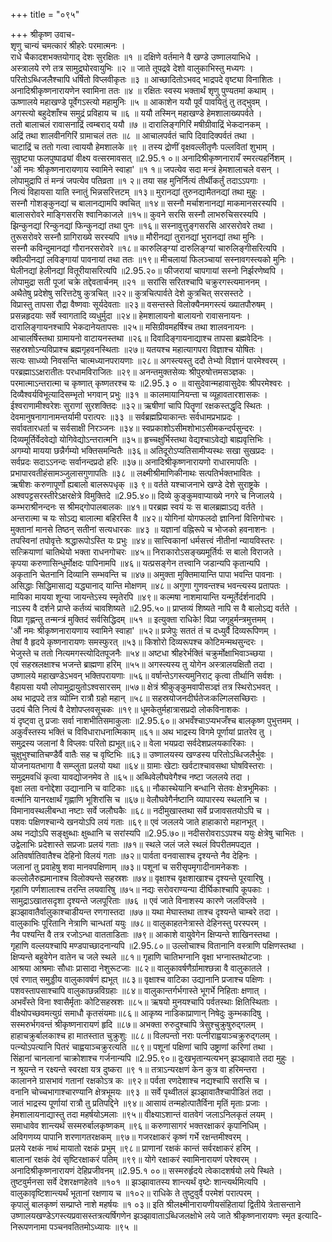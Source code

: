 +++
title = "०९५"

+++
श्रीकृष्ण उवाच-  
शृणु चान्यं चमत्कारं श्रीहरेः परमात्मनः ।  
राधे चैकादशभक्तयोगाद् देशः सुरक्षितः ॥१ ॥
दक्षिणे वर्तमाने वै खण्डे उष्णालयाभिधे ।  
अस्त्रालये रणे तत्र सामुद्रघोरवायुभिः ॥२ ॥
जाते तूपद्रवे देशो वालुकाभिस्तु मध्यगः ।  
परितोऽब्धिजलैश्चापि धर्षितो विप्लवीकृतः ॥३ ॥
आच्छादितोऽभवद् भाद्रपदे वृष्ट्या विनाशितः ।  
अनादिश्रीकृष्णनारायणेन स्वामिना ततः ॥४ ॥
रक्षितः स्वस्य भक्तार्थं शृणु पुण्यतमां कथाम् ।  
ऊष्णालये महाखण्डे पूर्वेगऽस्त्यो महामुनिः ॥५ ॥
आकाशेन ययौ पूर्वं पावयितुं तु तद्भुवम् ।  
अगस्त्यो बहुदेशाँश्च समुद्रं प्रविहाय च ॥६ ॥
ययौ तस्मिन् महाखण्डे हेमशालाख्यपर्वते ।  
ततो बालाचलं रावासनाद्रिं त्वम्बराद् ययौ ॥७ ॥
दारालिङ्गगिरिं मषीग्रीवाद्रिं भेकदानकम् ।  
अद्रिं तथा शालवीनगिरिं ग्रामाचलं ततः ॥८ ॥
आचालपर्वतं चापि दिवादिक्पर्वतं तथा ।  
चाटाद्रिं च ततो गत्वा त्वाययौ हेमशालके ॥९ ॥
तस्य द्रोणीं वृक्षवल्लीतृणैः पल्लवितां शुभाम् ।  
सुवृष्ट्या फलपुष्पाढ्यां वीक्ष्य वत्सरमावसत् ॥2.95.१ ०॥
अनादिश्रीकृष्णनारायँ स्मरत्यहर्निशम् ।  
'ओं नमः श्रीकृष्णनारायणाय स्वामिने स्वाहा' ॥१ १॥
जपत्येव सदा मन्त्रं हेमशालाचले वसन् ।  
लोपामुद्रापि तं मन्त्रं जपत्येव पतिव्रता ॥१ २॥
तया सह मुनिर्नित्यं तीर्थीकर्तुं तदाऽऽपगाः ।  
नित्यं विहायसा याति स्नातुं भिन्नसरित्तटम् ॥१३॥
मुरानद्यां तुरुनद्यामैतनद्यां तथा मुहुः ।  
सस्नौ गोशङ्कुनद्यां च बालानद्यामपि क्वचित् ॥१४॥
सस्नौ मर्चाशनानद्यां माकमानसरस्यपि ।  
बालासरोवरे माङ्गिसरसि श्वानिकाजले ॥१५॥
कुवने सरसि सस्नौ लाभरुचिसरस्यपि ।  
झिन्कुनद्यां रिन्कुनद्यां फिन्कुनद्यां तथा पुनः ॥१६॥
सस्नावुत्तुङ्गसरसि आरसरोवरे तथा ।  
तुरूसरोवरे सस्नौ ग्रागिराख्ये सरस्यपि ॥१७॥
मौरीनद्यां तुरानद्यां भुरानद्यां तथा मुनिः ।  
सस्नौ कविन्दुमानद्यां गौरानरसरोवरे ॥१८॥
कारुलिङ्ग्यां दारुलिङ्ग्यां चारुलिङ्गीसरित्यपि ।  
क्वील्पीनद्यां लविङ्गायां पावनायां तथा ततः ॥१९॥
मीचलायां फिलञ्चायां सस्नावगस्त्यको मुनिः ।  
घेलीनद्यां हेलीनद्यां वितूरीयासरित्यपि ॥2.95.२०॥
फीजरायां चापगायां सस्नो निर्झरणेष्वपि ।  
लोपामुद्रा सती पूजां चक्रे तद्देवतार्चनम् ॥२१ ॥
सरांसि सरितश्चापि चक्रुरगस्त्यमाननम् ।  
अथैतेषु प्रदेशेषु सरित्तटेषु कुत्रचित् ॥२२॥
कुत्रचित्पार्वते देशे कुत्रचित् सरसस्तटे ।  
विप्रास्तु तापसा रौद्रा वैष्णवाः सूर्यदेवताः ॥२३॥
वसन्तस्ते विलोक्यैनमगस्त्यं ख्यातपौरुषम् ।  
प्रसन्नहृदयाः सर्वे स्वागतादि व्यधुर्मुदा ॥२४॥
हेमशालायनो बालायनो रावासनायनः ।  
दारालिङ्गायनश्चापि भेकदानेयतापसः ॥२५॥
मसिग्रीवमहर्षिश्च तथा शालवनायनः ।  
आचालर्षिस्तथा ग्रामायनो वाटायनस्तथा ॥२६॥
दिवादिङ्गायनाद्याश्च तापसा ब्रह्मवेदिनः ।  
सहस्रशोऽन्यविप्राश्च ब्रह्मगृहवनस्थिताः ॥२७॥
यतयश्च महात्यागपरा विज्ञाश्च योषितः ।  
सत्यः साध्व्यो निवसन्ति चात्मध्यानपरायणाः ॥२८॥
अगस्त्यस्तु ददौ तेभ्यो विज्ञानं पारमेश्वरम् ।  
परब्रह्माऽऽक्षरातीतः परधामविराजितः ॥२९॥
अनन्तमुक्तसेव्यः श्रीपुरुषोत्तमसञ्ज्ञकः ।  
परमात्माऽन्तरात्मा च कृष्णात् कृष्णतरश्च यः ॥2.95.३ ० ॥
वासुदेवान्महावासुदेवः श्रीपरमेश्वरः ।  
दिव्यैश्वर्यविभूत्यादिसम्भृतो भगवान् प्रभुः ॥३१ ॥
कालमायानियन्ता च व्यूहावतारशासकः ।  
ईश्वराणामीश्वरेशः सुराणां सुरशक्तिदः ॥३२॥
ऋषीणां चापि पितॄणां रक्षकस्तद्धृदि स्थितः ।  
देवमानुषनागानामन्तर्यामी परात्परः ॥३३ ॥
सर्वब्रह्मप्रियाकान्तः सर्वधामप्रभाप्रदः ।  
सर्वावतारधर्ता च सर्वसाक्षी निरञ्जनः ॥३४॥
स्वप्रकाशोऽसीमशोभाऽसीमकन्दर्पसुन्दरः ।  
दिव्यमूर्तिर्वेदवेद्यो योगिवेद्योऽन्तरात्मनि ॥३५॥
हृच्चक्षुर्भिस्तथा वेद्यश्चाऽवेद्यो बाह्यवृत्तिभिः ।  
अगम्यो मायया छन्नैर्गम्यो भक्तिसमन्वितैः ॥३६॥
अतिदूरोऽप्यतिसामीप्यस्थः सखा सुखप्रदः ।  
सर्वप्रदः सदाऽऽनन्दः सर्वानन्दप्रदो हरिः ॥३७॥
अनादिश्रीकृष्णनारायणो राधारमापतिः ।  
प्रभापारवतीहंसामञ्जुलासगुणापतिः ॥३८ ॥
लक्ष्मीश्रीमाणिकीनाथः सत्पतिर्भक्तभावितः ।  
ऋषीशः करुणापूर्णो ह्यबालो बालरूपधृक् ॥३ ९॥
वर्तते यश्चाजनाभे खण्डे देशे सुराष्ट्रके ।  
अश्वपट्टसरस्तीरेऽक्षरक्षेत्रे विमुक्तिदे ॥2.95.४०॥
दिव्ये कुङ्कुमवाप्याख्ये नगरे च निजालये ।  
कम्भराश्रीनन्दनः स श्रीमद्गोपालबालकः ॥४१॥
परब्रह्म स्वयं यः स बालब्रह्माऽद्य वर्तते ।  
अन्तरात्मा च यः सोऽद्य बालात्मा बहिरस्ति वै ॥४२॥
योगिनां योगफलदो ज्ञानिनां वित्तिगोचरः ।  
मुक्तानां मानसे तिष्ठन् सतीनां सत्यधारकः ॥४३ ॥
यज्ञानां वह्निरूपे च भोजको हवनाशनः ।  
तपस्विनां तपोवृत्तेः श्रद्धारूपोऽस्ति यः प्रभुः ॥४४॥
सात्त्विकानां धर्मसत्त्वं नीतीनां न्यायविस्तरः ।  
सत्क्रियाणां चातिथेयो भक्ता राधनगोचरः ॥४५॥
निराकारोऽसङ्ख्यमूर्तिर्यः स बालो विराजते ।  
कृपया करुणासिन्धुर्मोक्षदः पापिनामपि ॥४६॥
यत्प्रसङ्गेन तत्त्वानि जडान्यपि कृतान्यपि ।  
अकृतानि चेतनानि दिव्यानि सम्भवन्ति च ॥४७॥
अमुक्ता मुक्तिमायान्ति पापा भवन्ति पावनाः ।  
असिद्धाः सिद्धिमासाद्य यद्ध्यानाद् यान्ति मोक्षणम् ॥४८॥
अगुणा गुणवन्तश्च भवन्त्यस्य प्रतापतः ।  
मायिका मायया शून्या जायन्तेऽस्य स्मृतेरपि ॥४९॥
कल्मषा नाशमायान्ति यन्मूर्तेर्दर्शनादपि ।  
नाऽस्य वै दर्शने प्राप्ते कर्तव्यं चावशिष्यते ॥2.95.५०॥
प्राप्तव्यं शिष्यते नापि स वै बालोऽद्य वर्तते ।  
विप्रा गृह्णन्तु तन्मन्त्रं मुक्तिदं सर्वसिद्धिदम् ॥५१ ॥
इत्युक्ता राधिके! विप्रा जगृहुर्मन्त्रमुत्तमम् ।  
'औं नमः श्रीकृष्णनारायणाय स्वामिने स्वाहा' ॥५२॥
प्रजेपुः सततं तं च दध्युर्वै दिव्यरूपिणम् ।  
तेषां वै हृदये कृष्णनारायणः समस्फुरत् ॥५३॥
किशोरो दिव्यरूपश्च कोटिमन्मथसुन्दरः ।  
भेजुस्ते च ततो नित्यमगस्त्योदितपूजनैः ॥५४॥
अष्टधा श्रीहरेर्भक्तिं चक्रुर्मोक्षाभिवाञ्च्छया ।  
एवं सहस्रलक्षाश्च भजन्ते ब्राह्मणा हरिम् ॥५५॥
अगस्त्यस्य तु योगेन अस्त्रालयक्षितौ तदा ।  
उष्णालये महाखण्डेऽभवन् भक्तिपरायणाः ॥५६॥
वर्षान्तेऽगस्त्यमुनिराट् कृत्वा तीर्थानि सर्वशः ।  
वैहायसा ययौ लोपामुद्रायुतोऽश्वसारसम् ॥५७॥
क्षेत्रं श्रीकुङ्कुमवापीसञ्ज्ञं तत्र स्थिरोऽभवत् ।  
अथ भाद्रपदे तत्र व्योम्नि रात्रौ ग्रहो महान् ॥५८॥
सहस्रयोजनदीर्घतेजःकल्गिलसच्छिराः ।  
उदयं चैति नित्यं वै देशोपप्लवसूचकः ॥१९॥
धूमकेतुर्महात्रासप्रदो लोकविनाशकः ।  
यं दृष्ट्वा तु प्रजाः सर्वा नाशभीतिसमाकुलाः ॥2.95.६०॥
अभवँश्चाऽप्यभजँश्च बालकृष्ण पुभुत्तमम् ।  
अकुर्वंस्तस्य भक्तिं च विविधाराधनात्मिकाम् ॥६१॥
अथ भाद्रस्य विगमे पूर्णायां प्रातरेव तु ।  
समुद्रस्य जलानां वै विप्लवः परितो ह्यभूत्॥६२॥
वेला भयप्रदा सर्वदेशप्रलयकारिकाः ।  
चुक्षुभुश्चातिचण्डैर्वै वातैः सह च वृष्टिभिः ॥६३॥
उष्णालयस्य खण्डस्य परितोऽब्धिजलैर्भुवः ।  
योजनायतभागा वै सम्प्लुता प्रलयो यथा ॥६४॥
ग्रामाः खेटाः खर्वटाश्चावसथा घोषविस्तराः ।  
समुद्रमवधिं कृत्वा यावद्योजनमेव ते ॥६५॥
अब्धिवेलौघवेगैश्च नष्टा जललये तदा ।  
वृक्षा लता वनोद्देशा उद्यानानि च वाटिकाः ॥६६॥
नौकास्थेयानि बन्धानि सेतवः क्षेत्रभूमिकाः ।  
वर्त्मानि यानरक्षार्थं गृह्णाणि भूशिरांसि च ॥६७॥
वेलौघवेगैर्नष्टानि व्यापारस्य स्थलानि च ।  
विमानावस्थलीबन्धा नष्टाः सर्वे जलौघकैः ॥६८॥
नदीमुखास्तथा सर्वे प्रजावसतयोऽपि च ।  
पशवः पक्षिणश्चान्ये खनयोऽपि लयं गताः ॥६९॥
एवं जललये जाते हाहाकारो महानभूत् ।  
अथ नद्योऽपि सङ्क्षुब्धाः क्षुब्धानि च सरांस्यपि ॥2.95.७०॥
नदीसरोवराऽऽपश्च ययुः क्षेत्रेषु चाभितः ।  
उद्वेलाभिः प्रदेशास्ते सप्रजाः प्रलयं गताः ॥७१॥
स्थले जलं जले स्थलं विपरीतमपद्यत ।  
अतिवर्षातिवातैश्च देहिनो विलयं गताः ॥७२॥
पार्वता वनवासाश्च दृश्यन्ते नैव देहिनः ।  
जलानां तु प्रवाहेषु शवा मानवपक्षिणाम् ॥७३॥
पशूनां च सरीसृपमृगादीनामनेकशः ।  
कल्लोलैरुह्यमानाश्च विलोक्यन्ते सहस्रशः ॥७४॥
वृक्षाश्च वृक्षशाखाश्च दृश्यन्ते पूरवारिषु ।  
गृहाणि पर्णशालाश्च तरन्ति लयवारिषु ॥७५॥
नद्यः सरोवराण्यन्या दीर्घिकाश्चापि कूपकाः ।  
सामुद्राऽखातसदृशा दृश्यन्ते जलपूरिताः ॥७६ ॥
एवं जाते विनाशस्य कारणे जलविप्लवे ।  
झञ्झावातैर्वालुकाश्चाडीयन्त रणगास्तदा ॥७७॥
यथा मेघास्तथा ताश्च दृश्यन्ते चाम्बरे तदा ।  
वालुकाभिः पूरितानि नेत्राणि चान्धतां ययुः ॥७८॥
वालुकाहतनेत्रास्ते देहिनस्तु परस्परम् ।  
नैव पश्यन्ति वै तत्र रजोऽन्धा वातताडिताः ॥७९॥
आकाशे वायुवेगेन क्षिप्यन्ते शाखिनस्तथा ।  
गृहाणि वल्लयश्चापि मण्डपाच्छादनान्यपि ॥2.95.८०॥
उल्लोचाश्च वितानानि वस्त्राणि पक्षिणस्तथा ।  
क्षिप्यन्ते बहुवेगेन वातेन च जले स्थले ॥८१॥
गृहाणि चातिभग्नानि वृक्षा भग्नास्तथोटजाः ।  
आश्रया आश्रमाः सौधाः प्रासादा नेशुरूटजाः ॥८२॥
वालुकावर्षणैर्ग्रामाश्छन्ना वै वालुकातले ।  
एवं रणात् समुड्डीय वालुकावर्षणं ह्यभूत् ॥८३॥
वृक्षाश्च वाटिका उद्यानानि प्रजाश्च पक्षिणः ।  
पशवस्तापसाश्चापि वालुकाछन्नविग्रहाः ॥८४॥
वालुकान्तर्गर्भगास्ते भूगर्भे निहिताः क्षणात् ।  
अभवँस्ते विना श्वासैर्मृताः कोटिसहस्रशः ॥८५॥
ऋषयो मुनयश्चापि पर्वतस्थाः क्षितिस्थिताः ।  
वीक्ष्योपच्छवमत्युग्रं समाधौ कृतसंयमाः॥८६॥
आकृष्य नाडिकाप्राणान् निषेदुः कुम्भकादिषु ।  
सस्मरुर्भगवन्तं श्रीकृष्णनारायणं हृदि ॥८७॥
अभक्ता रुरुदुश्चापि त्रेसुश्चुक्रुषुरुद्गलम् ।  
हाहाचक्रुर्बालकाश्च हा मातस्तात चुक्रुशुः ॥८८॥
विलपन्तो नराः पत्नीराह्वयाञ्चक्रुरुद्गलम् ।  
पत्न्योऽपत्यानि पितरं चाह्वयाञ्चक्रुरत्यति ॥८९॥
पशूनां पक्षिणां चापि उष्ट्राणां करिणां तथा ।  
सिंहानां चानलानां चाक्रोशाश्च गर्जनान्यपि ॥2.95.९०॥
दुःखभृतान्यत्यभन् झञ्झावाते तदा मुहुः ।  
न श्रूयन्ते न रक्ष्यन्ते स्वरक्षा यत्र दुष्करा ॥९ १॥
तत्राऽन्यरक्षणं केन कुत्र वा हरिमन्तरा ।  
कालानने ग्रासभावं गतानां रक्षकोऽत्र कः ॥९२॥
पर्वता रणदेशाश्च नद्यश्चापि सरांसि च ।  
वनानि चोच्चभागाश्चारण्यानि क्षेत्रभूमयः ॥९३ ॥
सर्वे पृथ्वीतलं झञ्झावातैश्चापीडितं तदा ।  
जातं भाद्रस्य पूर्णायां रात्रौ तु प्रतिपद्दिने ॥९४॥
आसायं तन्महोत्पातैर्विना मृतिं मृताः प्रजाः ।  
हेमशालायनाद्यास्तु तदा महर्षयोऽमलाः ॥९५॥
वीक्ष्याऽशान्तं वातवेगं जलाऽनिलकृतं लयम् ।  
समाधावेव शान्त्यर्थं सस्मरुर्बालकृष्णकम् ॥९६॥
करुणासागरं भक्तरक्षाकरं कृपानिधिम् ।  
अविगणय्य पापानि शरणागतरक्षकम् ॥९७॥
गजरक्षाकरं कृष्णं गर्भे रक्षन्तमीश्वरम् ।  
प्रलये रक्षकं नाथं मायातो रक्षकं प्रभुम् ॥९८॥
प्राणानां रक्षकं कान्तं सर्वरक्षाकरं हरिम् ।  
बालानां रक्षकं देवं सृष्टिरक्षाकरं पतिम् ॥९९॥
योगे रक्षाकरं स्वामिनारायणं परेश्वरम् ।  
अनादिश्रीकृष्णनारायणं देहिप्रजीवनम् ॥2.95.१ ००॥
सस्मरुर्हृदये त्वेकादशर्षयो लये स्थिते ।  
तुष्टवुर्मनसा सर्वे देशरक्षणहेतवे ॥१०१ ॥
झञ्झावातस्य शान्त्यर्थं वृष्टेः शान्त्यर्थमित्यपि ।  
वालुकावृष्टिशान्त्यर्थं भूतानां रक्षणाय च ॥१०२॥
राधिके ते तुष्टुवुर्वै परमेशं परात्परम् ।  
कृपालुं बालकृष्णं सम्प्राप्ते नाशे महर्षयः ॥१ ०३॥
इति श्रीलक्ष्मीनारायणीयसंहितायां द्वितीये त्रेतासन्ताने उष्णालयखण्डेऽगस्त्यप्रवासस्तत्रत्यर्षिगणेन झञ्झावाताऽब्धिजलक्षोभे लये जाते श्रीकृष्णनारायणः स्मृत इत्यादि-  
निरूपणनामा पञ्चनवतितमोऽध्यायः ॥९५ ॥
    
